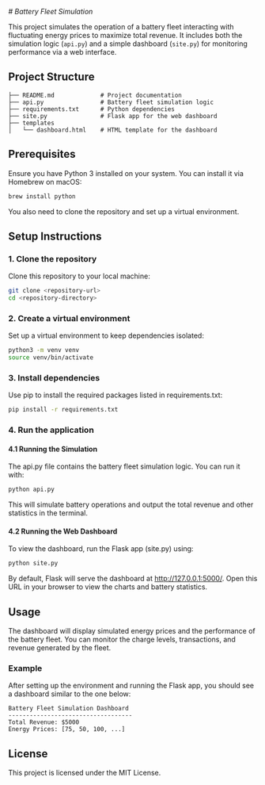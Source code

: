 _# Battery Fleet Simulation_

This project simulates the operation of a battery fleet interacting with fluctuating energy prices to maximize total revenue. It includes both the simulation logic (`api.py`) and a simple dashboard (`site.py`) for monitoring performance via a web interface.

## Project Structure

```
├── README.md             # Project documentation
├── api.py                # Battery fleet simulation logic
├── requirements.txt      # Python dependencies
├── site.py               # Flask app for the web dashboard
├── templates
│   └── dashboard.html    # HTML template for the dashboard
```

## Prerequisites

Ensure you have Python 3 installed on your system. You can install it via Homebrew on macOS:

```bash
brew install python
```

You also need to clone the repository and set up a virtual environment.

## Setup Instructions

### 1. Clone the repository

Clone this repository to your local machine:

```bash
git clone <repository-url>
cd <repository-directory>
```

### 2. Create a virtual environment

Set up a virtual environment to keep dependencies isolated:

```bash
python3 -m venv venv
source venv/bin/activate
```

### 3. Install dependencies

Use pip to install the required packages listed in requirements.txt:

```bash
pip install -r requirements.txt
```

### 4. Run the application

#### 4.1 Running the Simulation

The api.py file contains the battery fleet simulation logic. You can run it with:

```bash
python api.py
```

This will simulate battery operations and output the total revenue and other statistics in the terminal.

#### 4.2 Running the Web Dashboard

To view the dashboard, run the Flask app (site.py) using:

```bash
python site.py
```

By default, Flask will serve the dashboard at http://127.0.0.1:5000/. Open this URL in your browser to view the charts and battery statistics.

## Usage

The dashboard will display simulated energy prices and the performance of the battery fleet. You can monitor the charge levels, transactions, and revenue generated by the fleet.

### Example

After setting up the environment and running the Flask app, you should see a dashboard similar to the one below:

```
Battery Fleet Simulation Dashboard
-----------------------------------
Total Revenue: $5000
Energy Prices: [75, 50, 100, ...]
```

## License

This project is licensed under the MIT License.
